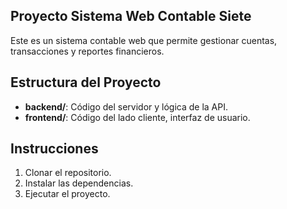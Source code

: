 ## Proyecto Sistema Web Contable Siete

Este es un sistema contable web que permite gestionar cuentas, transacciones y reportes financieros.

## Estructura del Proyecto
- **backend/**: Código del servidor y lógica de la API.
- **frontend/**: Código del lado cliente, interfaz de usuario.

## Instrucciones
1. Clonar el repositorio.
2. Instalar las dependencias.
3. Ejecutar el proyecto.